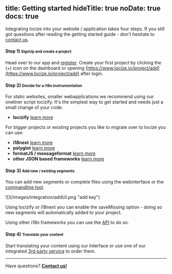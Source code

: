 title: Getting started
hideTitle: true
noDate: true
docs: true
---

Integrating locize into your website / application takes four steps. If you still got questions after reading the getting started guide - don't hesitate to <a href="mailto:support@locize.com">contact us</a>.

<h4>Step 1) <small>SignUp and create a project</small></h4>

Head over to our app and [register](https://www.locize.io/register). Create your first project by clicking the (+) icon on the dashboard or opening [https://www.locize.io/project/add](https://www.locize.io/project/add) after login.



<h4>Step 2) <small>Decide for a i18n instrumentation</small></h4>

For static websites, smaller webapplications we recommend using our oneliner script locizify. It's the simplest way to get started and needs just a small change of your code:

- **locizify** [learn more](/integration-locizify.html)

For bigger projects or existing projects you like to migrate over to locize you can use:

- **i18next** [learn more](/integration-i18next.html)
- **polyglot** [learn more](/integration-polyglot.html)
- **formatJS / messageformat** [learn more](/integration-formatjs.html)
- **other JSON based frameworks** [learn more](/api.html)




<h4>Step 3) <small>Add new / existing segments</small></h4>

You can add new segments or complete files using the webinterface or the [commandline tool](https://github.com/locize/locize-cli).

<div class="img-60">
![](/images/integration/addUI.png "add key")
</div>

Using locizify or i18next you can enable the saveMissing option - doing so new segments will automatically added to your project.

Using other i18n frameworks you can use the [API](/api.html) to do so.



<h4>Step 4) <small>Translate your content</small></h4>

Start translating your content using our Interface or use one of our integrated [3rd party service](/services.html) to order them.


<div class="contact">
<hr />
<p class="callout extra-margin">Have questions? <strong><a href="mailto:support@locize.com">Contact us!</a></strong></p>
</div>

